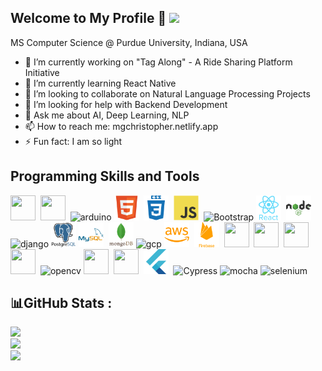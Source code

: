 ## Welcome to My Profile 👋 ![](https://komarev.com/ghpvc/?username=christopher-2000&color=0069b4)
MS Computer Science @ Purdue University, Indiana, USA
<!--
**christopher-2000/christopher-2000** is a ✨ _special_ ✨ repository because its `README.md` (this file) appears on your GitHub profile.
-->

- 🔭 I’m currently working on "Tag Along" - A Ride Sharing Platform Initiative
- 🌱 I’m currently learning React Native
- 👯 I’m looking to collaborate on Natural Language Processing Projects
- 🤔 I’m looking for help with Backend Development
- 💬 Ask me about AI, Deep Learning, NLP
- 📫 How to reach me: mgchristopher.netlify.app
- ⚡ Fun fact: I am so light

## Programming Skills and Tools
<div>
  <img src="https://cdn.jsdelivr.net/gh/devicons/devicon/icons/cplusplus/cplusplus-original.svg" width="40" height="40"/>&nbsp;
  <img src="https://cdn.jsdelivr.net/gh/devicons/devicon/icons/python/python-original.svg" width="40" height="40"/>&nbsp;
  <img src="https://cdn.worldvectorlogo.com/logos/arduino-1.svg" alt="arduino" width="40" height="40"/>
  <img src="https://github.com/devicons/devicon/blob/master/icons/html5/html5-original.svg" title="HTML5" alt="HTML" width="40" height="40"/>&nbsp;
  <img src="https://github.com/devicons/devicon/blob/master/icons/css3/css3-plain-wordmark.svg"  title="CSS3" alt="CSS" width="40" height="40"/>&nbsp;
  <img src="https://github.com/devicons/devicon/blob/master/icons/javascript/javascript-original.svg" title="JavaScript" alt="JavaScript" width="40" height="40"/>&nbsp;
  <img src="https://getbootstrap.com/docs/4.0/assets/brand/bootstrap-solid.svg" alt="Bootstrap" width="40" height="40">
  <img src="https://github.com/devicons/devicon/blob/master/icons/react/react-original-wordmark.svg" title="React" alt="React" width="40" height="40"/>&nbsp;
  <img src="https://github.com/devicons/devicon/blob/master/icons/nodejs/nodejs-original-wordmark.svg" title="NodeJS" alt="NodeJS" width="40" height="40"/>&nbsp;
  <img src="https://cdn.worldvectorlogo.com/logos/django.svg" alt="django" width="40" height="40"/>
  <img src="https://raw.githubusercontent.com/devicons/devicon/master/icons/postgresql/postgresql-original-wordmark.svg" alt="postgresql" width="40" height="40"/>
  <img src="https://github.com/devicons/devicon/blob/master/icons/mysql/mysql-original-wordmark.svg" title="MySQL"  alt="MySQL" width="40" height="40"/>&nbsp;
  <img src="https://raw.githubusercontent.com/devicons/devicon/master/icons/mongodb/mongodb-original-wordmark.svg" alt="mongodb" width="40" height="40"/>
  <img src="https://www.vectorlogo.zone/logos/google_cloud/google_cloud-icon.svg" alt="gcp" width="40" height="40"/>
  <img src="https://github.com/devicons/devicon/blob/master/icons/amazonwebservices/amazonwebservices-plain-wordmark.svg" title="AWS" alt="AWS" width="40" height="40"/>&nbsp;
  <img src="https://github.com/devicons/devicon/blob/master/icons/firebase/firebase-plain-wordmark.svg" title="Firebase" alt="Firebase" width="40" height="40"/>&nbsp;
  <img src="https://cdn.jsdelivr.net/gh/devicons/devicon/icons/azure/azure-original.svg" width="40" height="40"/>&nbsp;
  <img src="https://cdn.jsdelivr.net/gh/devicons/devicon/icons/git/git-plain-wordmark.svg" width="40" height="40"/>&nbsp;
  <img src="https://cdn.jsdelivr.net/gh/devicons/devicon/icons/tensorflow/tensorflow-original.svg" width="40" height="40"/>&nbsp;
  <img src="https://cdn.jsdelivr.net/gh/devicons/devicon/icons/pytorch/pytorch-original.svg" width="40" height="40"/>&nbsp;
  <img src="https://www.vectorlogo.zone/logos/opencv/opencv-icon.svg" alt="opencv" width="40" height="40"/>
  <img src="https://cdn.jsdelivr.net/gh/devicons/devicon/icons/androidstudio/androidstudio-original.svg" width="40" height="40"/>&nbsp;
  <img src="https://cdn.jsdelivr.net/gh/devicons/devicon/icons/dart/dart-original.svg" width="40" height="40"/>&nbsp;
  <img src="https://github.com/devicons/devicon/blob/master/icons/flutter/flutter-original.svg" title="Flutter" alt="Flutter" width="40" height="40"/>&nbsp;
  <img src="https://avatars.githubusercontent.com/u/8908513?s=200&v=4" alt="Cypress" width="40" height="40"/>
  <img src="https://www.vectorlogo.zone/logos/mochajs/mochajs-icon.svg" alt="mocha" width="40" height="40"/>
  <img src="https://raw.githubusercontent.com/detain/svg-logos/780f25886640cef088af994181646db2f6b1a3f8/svg/selenium-logo.svg" alt="selenium" width="40" height="40"/>
            
</div>

## 📊GitHub Stats :
![](https://github-readme-stats.vercel.app/api?username=christopher-2000&theme=dark&hide_border=true&include_all_commits=false&count_private=false)<br/>
![](https://github-readme-streak-stats.herokuapp.com/?user=christopher-2000&theme=dark&hide_border=true)<br/>
![](https://github-readme-stats.vercel.app/api/top-langs/?username=christopher-2000&theme=dark&hide_border=true&include_all_commits=false&count_private=false&layout=compact)
